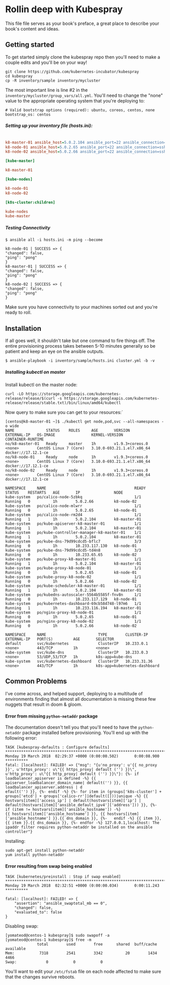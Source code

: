 # Rollin deep with Kubespray

This file file serves as your book's preface, a great place to describe your book's content and ideas.

## Getting started

To get started simply clone the kubespray repo then you'll need to make a couple edits and you'll be on your way!

```
git clone https://github.com/kubernetes-incubator/kubespray
cd kubespray
cp -R inventory/sample inventory/mycluster
```

The most important line is line #2 in the `inventory/mycluster/group_vars/all.yml`. You'll need to change the "none" value to the appropriate operating system that you're deploying to:

```
# Valid bootstrap options (required): ubuntu, coreos, centos, none
bootstrap_os: centos
```

##### Setting up your inventory file (hosts.ini):

```ini

k8-master-01 ansible_host=5.0.2.104 ansible_port=22 ansible_connection=ssh ansible_user=centos
k8-node-01 ansible_host=5.0.2.65 ansible_port=22 ansible_connection=ssh ansible_user=centos
k8-node-02 ansible_host=5.0.2.66 ansible_port=22 ansible_connection=ssh ansible_user=centos

[kube-master]

k8-master-01

[kube-nodes]

k8-node-01
k8-node-02

[k8s-cluster:children]

kube-nodes
kube-master

```

##### _Testing Connectivity_
```
$ ansible all -i hosts.ini -m ping --become

k8-node-01 | SUCCESS => {
"changed": false,
"ping": "pong"
}
k8-master-01 | SUCCESS => {
"changed": false,
"ping": "pong"
}
k8-node-02 | SUCCESS => {
"changed": false,
"ping": "pong"
}
```
Make sure you have connectivity to your machines sorted out and you're ready to roll.

## Installation

If all goes well, it shouldn't take but one command to fire things off. The entire provisioning process takes between 5-10 minutes generally so be patient and keep an eye on the ansible outputs.

```
$ ansible-playbook -i inventory/sample/hosts.ini cluster.yml -b -v
```

##### _Installing kubectl on master_

Install kubectl on the master node:
```
curl -LO https://storage.googleapis.com/kubernetes-release/release/$(curl -s https://storage.googleapis.com/kubernetes-release/release/stable.txt)/bin/linux/amd64/kubectl
```
Now query to make sure you can get to your resources:`
```
[centos@k8-master-01 ~]$ ./kubectl get node,pod,svc --all-namespaces -o wide
NAME              STATUS    ROLES     AGE       VERSION           EXTERNAL-IP   OS-IMAGE                KERNEL-VERSION               CONTAINER-RUNTIME
no/k8-master-01   Ready     master    1h        v1.9.3+coreos.0   <none>        CentOS Linux 7 (Core)   3.10.0-693.21.1.el7.x86_64   docker://17.12.1-ce
no/k8-node-01     Ready     node      1h        v1.9.3+coreos.0   <none>        CentOS Linux 7 (Core)   3.10.0-693.21.1.el7.x86_64   docker://17.12.1-ce
no/k8-node-02     Ready     node      1h        v1.9.3+coreos.0   <none>        CentOS Linux 7 (Core)   3.10.0-693.21.1.el7.x86_64   docker://17.12.1-ce

NAMESPACE     NAME                                       READY     STATUS    RESTARTS   AGE       IP               NODE
kube-system   po/calico-node-5zbkq                       1/1       Running   0          1h        5.0.2.66         k8-node-02
kube-system   po/calico-node-mlwrr                       1/1       Running   0          1h        5.0.2.65         k8-node-01
kube-system   po/calico-node-rm2d4                       1/1       Running   1          1h        5.0.2.104        k8-master-01
kube-system   po/kube-apiserver-k8-master-01             1/1       Running   1          1h        5.0.2.104        k8-master-01
kube-system   po/kube-controller-manager-k8-master-01    1/1       Running   1          1h        5.0.2.104        k8-master-01
kube-system   po/kube-dns-79d99cdcd5-bflc7               3/3       Running   0          1h        10.233.117.130   k8-node-01
kube-system   po/kube-dns-79d99cdcd5-td4n8               3/3       Running   0          1h        10.233.65.65     k8-node-02
kube-system   po/kube-proxy-k8-master-01                 1/1       Running   1          1h        5.0.2.104        k8-master-01
kube-system   po/kube-proxy-k8-node-01                   1/1       Running   0          1h        5.0.2.65         k8-node-01
kube-system   po/kube-proxy-k8-node-02                   1/1       Running   0          1h        5.0.2.66         k8-node-02
kube-system   po/kube-scheduler-k8-master-01             1/1       Running   1          1h        5.0.2.104        k8-master-01
kube-system   po/kubedns-autoscaler-5564b5585f-fnv8n     1/1       Running   0          1h        10.233.117.129   k8-node-01
kube-system   po/kubernetes-dashboard-69cb58d748-l97m6   1/1       Running   1          1h        10.233.116.194   k8-master-01
kube-system   po/nginx-proxy-k8-node-01                  1/1       Running   0          1h        5.0.2.65         k8-node-01
kube-system   po/nginx-proxy-k8-node-02                  1/1       Running   0          1h        5.0.2.66         k8-node-02

NAMESPACE     NAME                       TYPE        CLUSTER-IP     EXTERNAL-IP   PORT(S)         AGE       SELECTOR
default       svc/kubernetes             ClusterIP   10.233.0.1     <none>        443/TCP         1h        <none>
kube-system   svc/kube-dns               ClusterIP   10.233.0.3     <none>        53/UDP,53/TCP   1h        k8s-app=kube-dns
kube-system   svc/kubernetes-dashboard   ClusterIP   10.233.31.36   <none>        443/TCP         1h        k8s-app=kubernetes-dashboard
```

## Common Problems

I've come across, and helped support, deploying to a multitude of environments finding that almost all documentation is missing these few nuggets that result in doom & gloom.

#### Error from missing `python-netaddr` package

The documentation doesn't tell you that you'll need to have the `python-netaddr` package installed before provisioning. You'll end up with the following error:

```
TASK [kubespray-defaults : Configure defaults] ******************************************************************************************************************************************************************************************************************************************************************************
Monday 19 March 2018  02:29:37 +0000 (0:00:00.502)       0:00:08.900 **********
fatal: [localhost]: FAILED! => {"msg": "{u'no_proxy': u'{{ no_proxy }}', u'https_proxy': u\"{{ https_proxy| default ('') }}\", u'http_proxy': u\"{{ http_proxy| default ('') }}\"}: {%- if loadbalancer_apiserver is defined -%} {{ apiserver_loadbalancer_domain_name| default('') }}, {{ loadbalancer_apiserver.address | d
efault('') }}, {%- endif -%} {%- for item in (groups['k8s-cluster'] + groups['etcd'] + groups['calico-rr']|default([]))|unique -%} {{ hostvars[item]['access_ip'] | default(hostvars[item]['ip'] | default(hostvars[item]['ansible_default_ipv4']['address'])) }}, {%-   if (item != hostvars[item]['ansible_hostname']) -%}
{{ hostvars[item]['ansible_hostname'] }}, {{ hostvars[item]['ansible_hostname'] }}.{{ dns_domain }}, {%-   endif -%} {{ item }},{{ item }}.{{ dns_domain }}, {%- endfor -%} 127.0.0.1,localhost: The ipaddr filter requires python-netaddr be installed on the ansible controller"}
```

Installing:

```
sudo apt-get install python-netaddr
yum install python-netaddr
```

#### Error resulting from swap being enabled

```
TASK [kubernetes/preinstall : Stop if swap enabled] *************************************************************************************************************************************************************************************************************************************************************************
Monday 19 March 2018  02:32:51 +0000 (0:00:00.034)       0:00:11.243 **********

fatal: [localhost]: FAILED! => {
    "assertion": "ansible_swaptotal_mb == 0",
    "changed": false,
    "evaluated_to": false
}
```
Disabling swap:
```
[yomateod@centos-1 kubespray]$ sudo swapoff -a
[yomateod@centos-1 kubespray]$ free -m
              total        used        free      shared  buff/cache   available
Mem:           7318        2541        3342          20        1434        4466
Swap:             0           0           0

```
You'll want to edit your `/etc/fstab` file on each node affected to make sure that the changes survive reboots.

